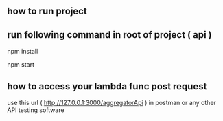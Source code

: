 ## how to run project

## run following command in root of project ( api )

npm install

npm start

## how to access your lambda func post request

use this url ( http://127.0.0.1:3000/aggregatorApi ) in postman or any other API testing software

